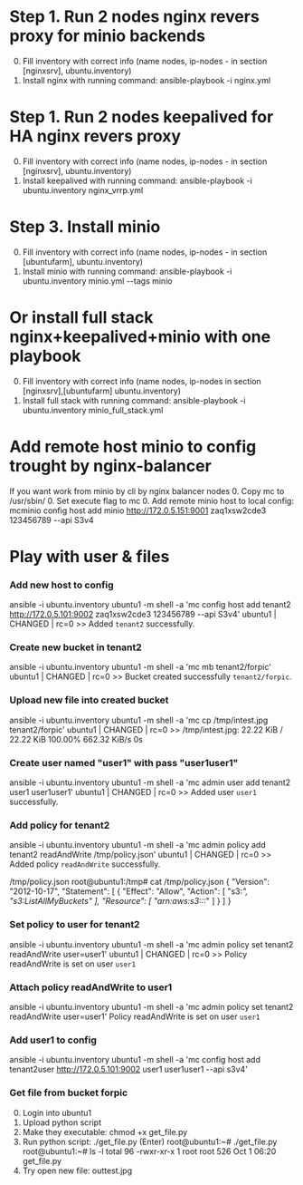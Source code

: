 # Step 1. Run 2 nodes nginx revers proxy for minio backends
0. Fill inventory with correct info (name nodes, ip-nodes - in section [nginxsrv], ubuntu.inventory)
0. Install nginx with running command: ansible-playbook -i nginx.yml

# Step 1. Run 2 nodes keepalived for HA nginx revers proxy
0. Fill inventory with correct info (name nodes, ip-nodes - in section [nginxsrv], ubuntu.inventory)
0. Install keepalived with running command: ansible-playbook -i ubuntu.inventory nginx_vrrp.yml

# Step 3. Install minio
0. Fill inventory with correct info (name nodes, ip-nodes - in section [ubuntufarm], ubuntu.inventory)
0. Install minio with running command: ansible-playbook -i ubuntu.inventory minio.yml --tags minio

# Or install full stack nginx+keepalived+minio with one playbook
0. Fill inventory with correct info (name nodes, ip-nodes in section [nginxsrv],[ubuntufarm] ubuntu.inventory)
0. Install full stack with running command: ansible-playbook -i ubuntu.inventory minio_full_stack.yml

# Add remote host minio to config trought by nginx-balancer
If you want work from minio by cli by nginx balancer nodes
0. Copy mc to /usr/sbin/
0. Set execute flag to mc
0. Add remote minio host to local config:  mcminio config host add minio http://172.0.5.151:9001 zaq1xsw2cde3 123456789 --api S3v4 

# Play with user & files
### Add new host to config
ansible -i ubuntu.inventory ubuntu1 -m shell -a 'mc config host add tenant2 http://172.0.5.101:9002 zaq1xsw2cde3 123456789 --api S3v4'
ubuntu1 | CHANGED | rc=0 >>
Added `tenant2` successfully.

### Create new bucket in tenant2
ansible -i ubuntu.inventory ubuntu1 -m shell -a 'mc mb tenant2/forpic'
ubuntu1 | CHANGED | rc=0 >>
Bucket created successfully `tenant2/forpic`.

### Upload new file into created bucket
ansible -i ubuntu.inventory ubuntu1 -m shell -a 'mc cp /tmp/intest.jpg tenant2/forpic'
ubuntu1 | CHANGED | rc=0 >>
/tmp/intest.jpg:  22.22 KiB / 22.22 KiB  100.00% 662.32 KiB/s 0s

### Create user named "user1" with pass "user1user1"
ansible -i ubuntu.inventory ubuntu1 -m shell -a 'mc admin user add tenant2 user1 user1user1'
ubuntu1 | CHANGED | rc=0 >>
Added user `user1` successfully.

### Add policy for tenant2
ansible -i ubuntu.inventory ubuntu1 -m shell -a 'mc admin policy add tenant2 readAndWrite /tmp/policy.json'
ubuntu1 | CHANGED | rc=0 >>
Added policy `readAndWrite` successfully.

/tmp/policy.json
root@ubuntu1:/tmp# cat /tmp/policy.json
{
 "Version": "2012-10-17",
 "Statement": [
   {
     "Effect": "Allow",
     "Action": [
       "s3:*",
   "s3:ListAllMyBuckets"
     ],
     "Resource": [
       "arn:aws:s3:::*"
     ]
   }
 ]
}

### Set policy to user for tenant2
ansible -i ubuntu.inventory ubuntu1 -m shell -a 'mc admin policy set tenant2 readAndWrite user=user1'
ubuntu1 | CHANGED | rc=0 >>
Policy readAndWrite is set on user `user1`

### Attach policy readAndWrite to user1
ansible -i ubuntu.inventory ubuntu1 -m shell -a 'mc admin policy set tenant2 readAndWrite user=user1'
Policy readAndWrite is set on user `user1`

### Add user1 to config
ansible -i ubuntu.inventory ubuntu1 -m shell -a 'mc config host add tenant2user http://172.0.5.101:9002 user1 user1user1 --api s3v4'

### Get file from bucket forpic
0. Login into ubuntu1
0. Upload python script
0. Make they executable: chmod +x get_file.py
0. Run python script: ./get_file.py (Enter)
root@ubuntu1:~# ./get_file.py
root@ubuntu1:~# ls -l
total 96
-rwxr-xr-x 1 root root   526 Oct  1 06:20 get_file.py
0. Try open new file: outtest.jpg

